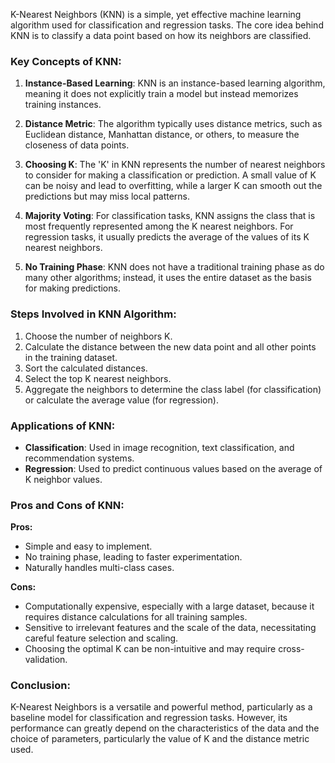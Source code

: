 K-Nearest Neighbors (KNN) is a simple, yet effective machine learning algorithm used for classification and regression tasks. The core idea behind KNN is to classify a data point based on how its neighbors are classified. 

### Key Concepts of KNN:
1. **Instance-Based Learning**: KNN is an instance-based learning algorithm, meaning it does not explicitly train a model but instead memorizes training instances.

2. **Distance Metric**: The algorithm typically uses distance metrics, such as Euclidean distance, Manhattan distance, or others, to measure the closeness of data points.

3. **Choosing K**: The 'K' in KNN represents the number of nearest neighbors to consider for making a classification or prediction. A small value of K can be noisy and lead to overfitting, while a larger K can smooth out the predictions but may miss local patterns.

4. **Majority Voting**: For classification tasks, KNN assigns the class that is most frequently represented among the K nearest neighbors. For regression tasks, it usually predicts the average of the values of its K nearest neighbors.

5. **No Training Phase**: KNN does not have a traditional training phase as do many other algorithms; instead, it uses the entire dataset as the basis for making predictions.

### Steps Involved in KNN Algorithm:
1. Choose the number of neighbors K.
2. Calculate the distance between the new data point and all other points in the training dataset.
3. Sort the calculated distances.
4. Select the top K nearest neighbors.
5. Aggregate the neighbors to determine the class label (for classification) or calculate the average value (for regression).

### Applications of KNN:
- **Classification**: Used in image recognition, text classification, and recommendation systems.
- **Regression**: Used to predict continuous values based on the average of K neighbor values.

### Pros and Cons of KNN:
**Pros:**
- Simple and easy to implement.
- No training phase, leading to faster experimentation.
- Naturally handles multi-class cases.

**Cons:**
- Computationally expensive, especially with a large dataset, because it requires distance calculations for all training samples.
- Sensitive to irrelevant features and the scale of the data, necessitating careful feature selection and scaling.
- Choosing the optimal K can be non-intuitive and may require cross-validation.

### Conclusion:
K-Nearest Neighbors is a versatile and powerful method, particularly as a baseline model for classification and regression tasks. However, its performance can greatly depend on the characteristics of the data and the choice of parameters, particularly the value of K and the distance metric used.
